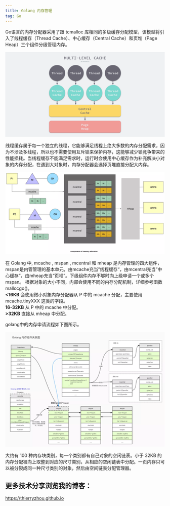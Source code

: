 ```yaml
---
title: Golang 内存管理
tag: Go
---
```


Go语言的内存分配器采用了跟 tcmalloc 库相同的多级缓存分配模型，该模型将引入了线程缓存（Thread Cache）、中心缓存（Central Cache）和页堆（Page Heap）三个组件分级管理内存。

![多级缓存](/assets/images/posts/multiLevelCache.png)

线程缓存属于每一个独立的线程，它能够满足线程上绝大多数的内存分配需求，因为不涉及多线程，所以也不需要使用互斥锁来保护内存，这能够减少锁竞争带来的性能损耗。当线程缓存不能满足需求时，运行时会使用中心缓存作为补充解决小对象的内存分配，在遇到大对象时，内存分配器会选择页堆直接分配大内存。

![golang内存模型](/assets/images/posts/go-memory.webp)

在 Golang 中, mcache , mspan , mcentral 和 mheap 是内存管理的四大组件，mspan是内管管理的基本单元，由mcache充当”线程缓存“，由mcentral充当”中心缓存“，由mheap充当“页堆”。下级组件内存不够时向上级申请一个或多个mspan。
根据对象的大小不同，内部会使用不同的内存分配机制，详细参考函数 mallocgo()。  
**<16KB**
会使用微小对象内存分配器从 P 中的 mcache 分配，主要使用 mcache.tinyXXX 这类的字段。  
**16-32KB**
从 P 中的 mcache 中分配。  
**>32KB**
直接从 mheap 中分配。

golang中的内存申请流程如下图所示。

![golang内存管理](/assets/images/posts/go-memory-stack.webp)

大约有 100 种内存块类别，每一个类别都有自己对象的空闲链表。小于 32KB 的内存分配被向上取整到对应的尺寸类别，从相应的空闲链表中分配。一页内存只可以被分裂成同一种尺寸类别的对象，然后由空间链表分配管理器。

## 更多技术分享浏览我的博客：  
https://thierryzhou.github.io